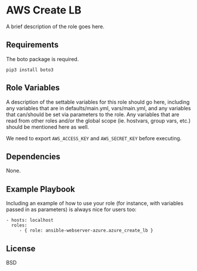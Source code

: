 AWS Create LB
=============

A brief description of the role goes here.

Requirements
------------

The boto package is required.

```
pip3 install boto3
```

Role Variables
--------------

A description of the settable variables for this role should go here, including any variables that are in defaults/main.yml, vars/main.yml, and any variables that can/should be set via parameters to the role. Any variables that are read from other roles and/or the global scope (ie. hostvars, group vars, etc.) should be mentioned here as well.

We need to export `AWS_ACCESS_KEY` and `AWS_SECRET_KEY` before executing.


Dependencies
------------

None.

Example Playbook
----------------

Including an example of how to use your role (for instance, with variables passed in as parameters) is always nice for users too:

    - hosts: localhost
      roles:
         - { role: ansible-webserver-azure.azure_create_lb }

License
-------

BSD
